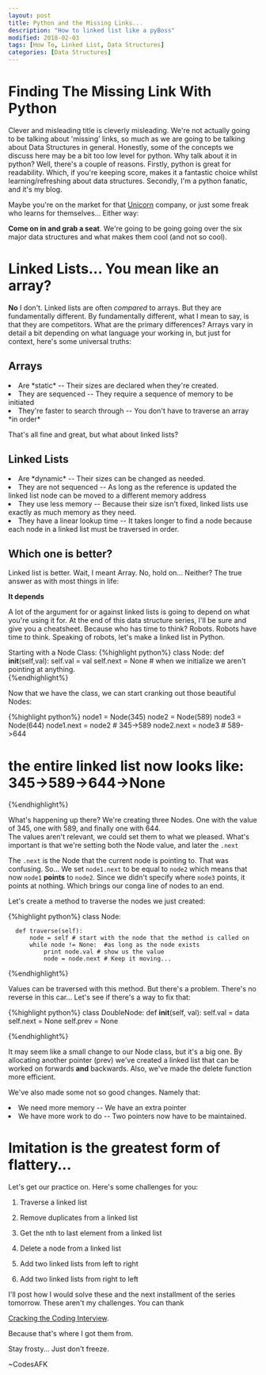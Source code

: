```yaml
---
layout: post
title: Python and the Missing Links...
description: "How to linked list like a pyBoss"
modified: 2018-02-03
tags: [How To, Linked List, Data Structures]
categories: [Data Structures]
---
```


<h1>Finding The Missing Link With Python</h1>

Clever and misleading title is cleverly misleading.  We're not actually going to be talking about 'missing' links, so much as
we are going to be talking about Data Structures in general.  Honestly, some of the concepts we discuss here may be a bit too low 
level for python.  Why talk about it in python?  Well, there's a couple of reasons.  Firstly, python is great for readability.  Which, if 
you're keeping score, makes it a fantastic choice whilst learning/refreshing about data structures.  Secondly, I'm a python fanatic, and it's my blog.
  
Maybe you're on the market for that <a href="http://www.palantir.com/engineering-culture/" target="_blank"> Unicorn</a> company, 
or just some freak who learns for themselves... Either way:

<strong>Come on in and grab a seat</strong>.  We're going to be going going over the six major data structures and what makes them cool (and not so cool).

<h1>Linked Lists...  You mean like an array?</h1>

**No**  I don't.  Linked lists are often *compared* to arrays.  But they are fundamentally different.  By fundamentally different, what I 
mean to say, is that they are competitors.  What are the primary differences?  Arrays vary in detail a bit depending on what language your working in,
but just for context, here's some universal truths:

<h2>Arrays</h2>
<li>Are *static* -- Their sizes are declared when they're created.</li> 
<li>They are sequenced -- They require a sequence of memory to be initiated</li> 
<li>They're faster to search through -- You don't have to traverse an array *in order*</li> 

That's all fine and great, but what about linked lists?

<h2>Linked Lists</h2>
<li>Are *dynamic* -- Their sizes can be changed as needed.</li> 
<li>They are not sequenced -- As long as the reference is updated the linked list node can be moved to a different memory address</li> 
<li>They use less memory -- Because their size isn't fixed, linked lists use exactly as much memory as they need.</li> 
<li>They have a linear lookup time -- It takes longer to find a node because each node in a linked list must be traversed in order.</li> 

<h2>Which one is better?</h2>

Linked list is better.  Wait, I meant Array.  No, hold on...  Neither?  The true answer as with most things in life:

**It depends**

A lot of the argument for or against linked lists is going to depend on what you're using it for.  At the end of this data structure series,
I'll be sure and give you a cheatsheet.  Because who has time to think?  Robots.  Robots have time to think.  Speaking of robots, let's 
make a linked list in Python.

Starting with a Node Class:
{%highlight python%}
  class Node:
      def __init__(self,val):
          self.val = val
          self.next = None # when we initialize we aren't pointing at anything.  
{%endhighlight%} 

Now that we have the class, we can start cranking out those beautiful Nodes:

{%highlight python%}
  node1 = Node(345) 
  node2 = Node(589) 
  node3 = Node(644) 
  node1.next = node2 # 345->589
  node2.next = node3 # 589->644
  # the entire linked list now looks like: 345->589->644->None
 
{%endhighlight%} 

What's happening up there?  We're creating three Nodes.  One with the value of 345, one with 589, and finally one with 644.  
The values aren't relevant, we could set them to what we pleased.  What's important is that we're setting both the Node value, and later the ```.next``` 

The ```.next``` is the Node that the current node is pointing to.  That was confusing.  So...  We set ```node1.next``` to be equal to ```node2```
which means that now ```node1``` **points** to ```node2```.  Since we didn't specify where ```node3``` points, it points at nothing.  Which brings our 
conga line of nodes to an end.

Let's create a method to traverse the nodes we just created:

{%highlight python%}
  class Node:
           
      def traverse(self):
          node = self # start with the node that the method is called on
          while node != None:  #as long as the node exists
              print node.val # show us the value
              node = node.next # Keep it moving...
              
{%endhighlight%} 

Values can be traversed with this method.  But there's a problem.  There's no reverse in this car...  Let's see if there's a way to fix that:

{%highlight python%}
  class DoubleNode:
      def __init__(self, val):
          self.val = data
          self.next = None
          self.prev = None
              
{%endhighlight%} 

It may seem like a small change to our Node class, but it's a big one.  By allocating another pointer (prev) we've created a linked list that can be worked on 
forwards **and** backwards.  Also, we've made the delete function more efficient.

We've also made some not so good changes.  Namely that:

<li>We need more memory -- We have an extra pointer</li> 
<li>We have more work to do -- Two pointers now have to be maintained.</li> 

<h1>Imitation is the greatest form of flattery...</h1>

Let's get our practice on.  Here's some challenges for you:

1.  Traverse a linked list

2.  Remove duplicates from a linked list

3.  Get the nth to last element from a linked list

4.  Delete a node from a linked list

5.  Add two linked lists from left to right

6.  Add two linked lists from right to left

I'll post how I would solve these and the next installment of the series tomorrow.  These aren't my challenges.  You can thank

<a href="http://www.palantir.com/engineering-culture/" target="_blank">Cracking the Coding Interview</a>.

Because that's where I got them from.  

Stay frosty...  Just don't freeze.

~CodesAFK

  